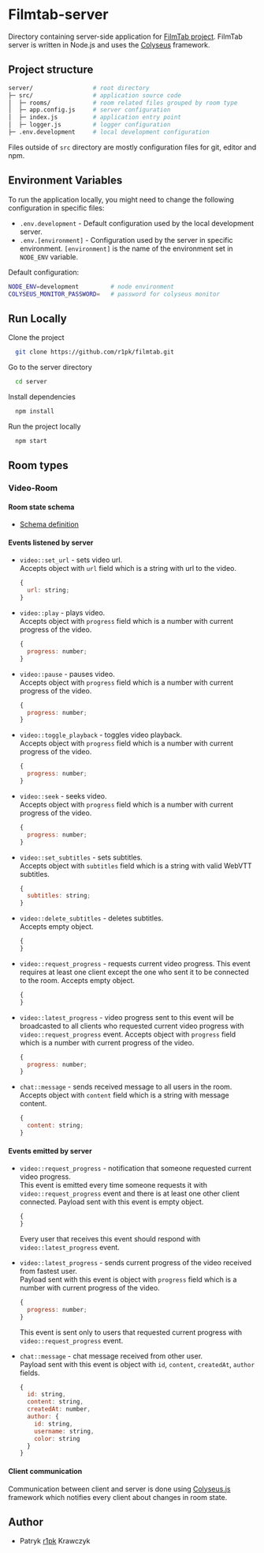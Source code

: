 # Filmtab-server

Directory containing server-side application for [FilmTab project](https://github.com/r1pk/filmtab). FilmTab server is written in Node.js and uses the [Colyseus](https://colyseus.io/) framework.

## Project structure

```bash
server/                 # root directory
├─ src/                 # application source code
│  ├─ rooms/            # room related files grouped by room type
│  ├─ app.config.js     # server configuration
│  ├─ index.js          # application entry point
│  ├─ logger.js         # logger configuration
├─ .env.development     # local development configuration
```

Files outside of `src` directory are mostly configuration files for git, editor and npm.

## Environment Variables

To run the application locally, you might need to change the following configuration in specific files:

- `.env.development` - Default configuration used by the local development server.
- `.env.[environment]` - Configuration used by the server in specific environment. `[environment]` is the name of the environment set in `NODE_ENV` variable.

Default configuration:

```bash
NODE_ENV=development         # node environment
COLYSEUS_MONITOR_PASSWORD=   # password for colyseus monitor
```

## Run Locally

Clone the project

```bash
  git clone https://github.com/r1pk/filmtab.git
```

Go to the server directory

```bash
  cd server
```

Install dependencies

```bash
  npm install
```

Run the project locally

```bash
  npm start
```

## Room types

### Video-Room

#### Room state schema

- [Schema definition](./src/rooms/video-room/schemas/RoomState.js)

#### Events listened by server

- `video::set_url` - sets video url.  
  Accepts object with `url` field which is a string with url to the video.

  ```javascript
  {
    url: string;
  }
  ```

- `video::play` - plays video.  
  Accepts object with `progress` field which is a number with current progress of the video.

  ```javascript
  {
    progress: number;
  }
  ```

- `video::pause` - pauses video.  
  Accepts object with `progress` field which is a number with current progress of the video.

  ```javascript
  {
    progress: number;
  }
  ```

- `video::toggle_playback` - toggles video playback.  
  Accepts object with `progress` field which is a number with current progress of the video.

  ```javascript
  {
    progress: number;
  }
  ```

- `video::seek` - seeks video.  
  Accepts object with `progress` field which is a number with current progress of the video.

  ```javascript
  {
    progress: number;
  }
  ```

- `video::set_subtitles` - sets subtitles.  
  Accepts object with `subtitles` field which is a string with valid WebVTT subtitles.

  ```javascript
  {
    subtitles: string;
  }
  ```

- `video::delete_subtitles` - deletes subtitles.  
  Accepts empty object.

  ```javascript
  {
  }
  ```

- `video::request_progress` - requests current video progress. This event requires at least one client except the one who sent it to be connected to the room.
  Accepts empty object.

  ```javascript
  {
  }
  ```

- `video::latest_progress` - video progress sent to this event will be broadcasted to all clients who requested current video progress with `video::request_progress` event.
  Accepts object with `progress` field which is a number with current progress of the video.

  ```javascript
  {
    progress: number;
  }
  ```

- `chat::message` - sends received message to all users in the room.  
  Accepts object with `content` field which is a string with message content.

  ```javascript
  {
    content: string;
  }
  ```

#### Events emitted by server

- `video::request_progress` - notification that someone requested current video progress.  
  This event is emitted every time someone requests it with `video::request_progress` event and there is at least one other client connected.
  Payload sent with this event is empty object.

  ```javascript
  {
  }
  ```

  Every user that receives this event should respond with `video::latest_progress` event.

- `video::latest_progress` - sends current progress of the video received from fastest user.  
  Payload sent with this event is object with `progress` field which is a number with current progress of the video.

  ```javascript
  {
    progress: number;
  }
  ```

  This event is sent only to users that requested current progress with `video::request_progress` event.

- `chat::message` - chat message received from other user.  
  Payload sent with this event is object with `id`, `content`, `createdAt`, `author` fields.

  ```javascript
  {
    id: string,
    content: string,
    createdAt: number,
    author: {
      id: string,
      username: string,
      color: string
    }
  }
  ```

#### Client communication

Communication between client and server is done using [Colyseus.js](https://www.colyseus.io/) framework which notifies every client about changes in room state.

## Author

- Patryk [r1pk](https://github.com/r1pk) Krawczyk
